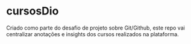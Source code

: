 # cursosDio
Criado como parte do desafio de projeto sobre Git/Github, este repo vai centralizar anotações e insights dos cursos realizados na plataforma.
